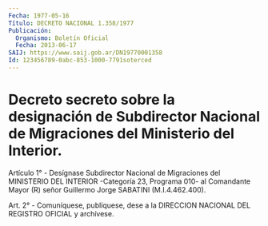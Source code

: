 ```yaml
---
Fecha: 1977-05-16
Título: DECRETO NACIONAL 1.358/1977
Publicación:
  Organismo: Boletín Oficial
  Fecha: 2013-06-17
SAIJ: https://www.saij.gob.ar/DN19770001358
Id: 123456789-0abc-853-1000-7791soterced
---
```

# Decreto secreto sobre la designación de Subdirector Nacional de Migraciones del Ministerio del Interior.

<a id="1"></a>
Artículo 1° - Desígnase Subdirector Nacional de Migraciones del MINISTERIO DEL INTERIOR -Categoría 23, Programa 010- al Comandante Mayor (R) señor Guillermo Jorge SABATINI (M.I.4.462.400).

<a id="2"></a>
Art. 2° - Comuníquese, publíquese, dese a la DIRECCION NACIONAL DEL REGISTRO OFICIAL y archívese.